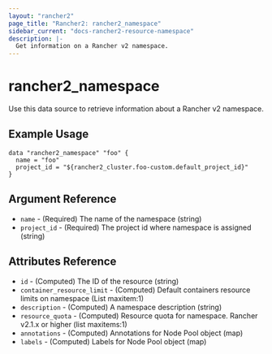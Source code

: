 ```yaml
---
layout: "rancher2"
page_title: "Rancher2: rancher2_namespace"
sidebar_current: "docs-rancher2-resource-namespace"
description: |-
  Get information on a Rancher v2 namespace.
---
```


# rancher2\_namespace

Use this data source to retrieve information about a Rancher v2 namespace.

## Example Usage

```hcl
data "rancher2_namespace" "foo" {
  name = "foo"
  project_id = "${rancher2_cluster.foo-custom.default_project_id}"
}
```

## Argument Reference

* `name` - (Required) The name of the namespace (string)
* `project_id` - (Required) The project id where namespace is assigned (string)

## Attributes Reference

* `id` - (Computed) The ID of the resource (string)
* `container_resource_limit` - (Computed) Default containers resource limits on namespace (List maxitem:1)
* `description` - (Computed) A namespace description (string)
* `resource_quota` - (Computed) Resource quota for namespace. Rancher v2.1.x or higher (list maxitems:1)
* `annotations` - (Computed) Annotations for Node Pool object (map)
* `labels` - (Computed) Labels for Node Pool object (map)
